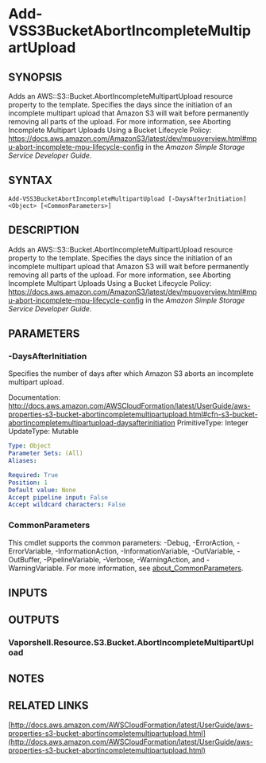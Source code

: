 # Add-VSS3BucketAbortIncompleteMultipartUpload

## SYNOPSIS
Adds an AWS::S3::Bucket.AbortIncompleteMultipartUpload resource property to the template.
Specifies the days since the initiation of an incomplete multipart upload that Amazon S3 will wait before permanently removing all parts of the upload.
For more information, see  Aborting Incomplete Multipart Uploads Using a Bucket Lifecycle Policy: https://docs.aws.amazon.com/AmazonS3/latest/dev/mpuoverview.html#mpu-abort-incomplete-mpu-lifecycle-config in the *Amazon Simple Storage Service Developer Guide*.

## SYNTAX

```
Add-VSS3BucketAbortIncompleteMultipartUpload [-DaysAfterInitiation] <Object> [<CommonParameters>]
```

## DESCRIPTION
Adds an AWS::S3::Bucket.AbortIncompleteMultipartUpload resource property to the template.
Specifies the days since the initiation of an incomplete multipart upload that Amazon S3 will wait before permanently removing all parts of the upload.
For more information, see  Aborting Incomplete Multipart Uploads Using a Bucket Lifecycle Policy: https://docs.aws.amazon.com/AmazonS3/latest/dev/mpuoverview.html#mpu-abort-incomplete-mpu-lifecycle-config in the *Amazon Simple Storage Service Developer Guide*.

## PARAMETERS

### -DaysAfterInitiation
Specifies the number of days after which Amazon S3 aborts an incomplete multipart upload.

Documentation: http://docs.aws.amazon.com/AWSCloudFormation/latest/UserGuide/aws-properties-s3-bucket-abortincompletemultipartupload.html#cfn-s3-bucket-abortincompletemultipartupload-daysafterinitiation
PrimitiveType: Integer
UpdateType: Mutable

```yaml
Type: Object
Parameter Sets: (All)
Aliases:

Required: True
Position: 1
Default value: None
Accept pipeline input: False
Accept wildcard characters: False
```

### CommonParameters
This cmdlet supports the common parameters: -Debug, -ErrorAction, -ErrorVariable, -InformationAction, -InformationVariable, -OutVariable, -OutBuffer, -PipelineVariable, -Verbose, -WarningAction, and -WarningVariable. For more information, see [about_CommonParameters](http://go.microsoft.com/fwlink/?LinkID=113216).

## INPUTS

## OUTPUTS

### Vaporshell.Resource.S3.Bucket.AbortIncompleteMultipartUpload
## NOTES

## RELATED LINKS

[http://docs.aws.amazon.com/AWSCloudFormation/latest/UserGuide/aws-properties-s3-bucket-abortincompletemultipartupload.html](http://docs.aws.amazon.com/AWSCloudFormation/latest/UserGuide/aws-properties-s3-bucket-abortincompletemultipartupload.html)

